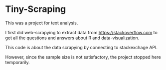 # Tiny-Scraping

This was a project for text analysis. 

I first did web-scrapying to extract data from https://stackoverflow.com to get all the questions and answers about R and data-visualization. 

This code is about the data scrapying by connecting to stackexchage API.

However, since the sample size is not satisfactory, the project stopped here temporarily.
